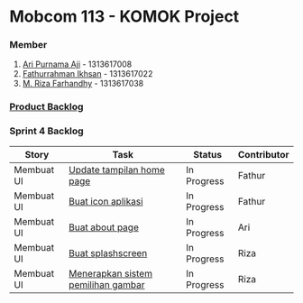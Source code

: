 # Mobcom 113 - KOMOK Project

### Member
1. [Ari Purnama Aji](https://github.com/AriPurnamaAji) - 1313617008
2. [Fathurrahman Ikhsan](https://github.com/rubischoco) - 1313617022
3. [M. Riza Farhandhy](https://github.com/MRizaF) - 1313617038

### [Product Backlog](https://docs.google.com/spreadsheets/d/1FXyzIFm2AvV1hARPRN1fpMccrpSSxL1ATb-We1RKoMg/edit?usp=sharing)

### Sprint 4 Backlog

| Story | Task | Status | Contributor |
|-------|------|--------|-------------|
| Membuat UI | [Update tampilan home page](https://github.com/rubischoco/KOMOKProject/issues/7) | In Progress | Fathur |
| Membuat UI | [Buat icon aplikasi](https://github.com/rubischoco/KOMOKProject/issues/9) | In Progress | Fathur |
| Membuat UI | [Buat about page](https://github.com/rubischoco/KOMOKProject/issues/5) | In Progress | Ari |
| Membuat UI | [Buat splashscreen](https://github.com/rubischoco/KOMOKProject/issues/6) | In Progress | Riza |
| Membuat UI | [Menerapkan sistem pemilihan gambar](https://github.com/rubischoco/KOMOKProject/issues/8) | In Progress | Riza |


